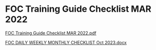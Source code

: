 # FOC Training Guide Checklist MAR 2022

[FOC Training Guide Checklist MAR 2022.pdf](FOC%20Training%20Guide%20Checklist%20MAR%202022%2037e05be249454f328fbcb705e6a1fa92/FOC_Training_Guide_Checklist_MAR_2022.pdf)

[FOC DAILY WEEKLY MONTHLY CHECKLIST Oct 2023.docx](FOC%20Training%20Guide%20Checklist%20MAR%202022%2037e05be249454f328fbcb705e6a1fa92/FOC_DAILY_WEEKLY_MONTHLY_CHECKLIST_Oct_2023.docx)